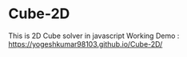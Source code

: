 # Cube-2D
This is 2D Cube solver in javascript
Working Demo : https://yogeshkumar98103.github.io/Cube-2D/
